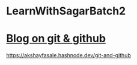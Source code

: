 # LearnWithSagarBatch2

# [Blog on git & github](https://akshayfasale.hashnode.dev/git-and-github)
https://akshayfasale.hashnode.dev/git-and-github